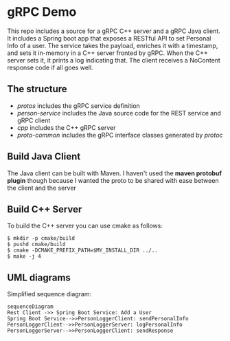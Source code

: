 
# gRPC Demo
This repo includes a source for a gRPC C++ server and a gRPC Java client.
It includes a Spring boot app that exposes a RESTful API to set Personal Info of a user. The service takes the payload, enriches it with a timestamp, 
and sets it in-memory in a C++ server fronted by gRPC. When the C++ server sets it, it prints a log indicating that. The client receives a NoContent response code if all goes well.

## The structure
- *protos* includes the gRPC service definition 
- *person-service* includes the Java source code for the REST service and gRPC client
- *cpp* includes the C++ gRPC server
- *proto-common* includes the gRPC interface classes generated by *protoc*

## Build Java Client
The Java client can be built with Maven. I haven't used the **maven protobuf plugin** though because I wanted the proto to be shared with ease between 
the client and the server

## Build C++ Server
To build the C++ server you can use cmake as follows:
```
$ mkdir -p cmake/build
$ pushd cmake/build
$ cmake -DCMAKE_PREFIX_PATH=$MY_INSTALL_DIR ../..
$ make -j 4
```



## UML diagrams
Simplified sequence diagram:

```mermaid
sequenceDiagram
Rest Client ->> Spring Boot Service: Add a User
Spring Boot Service-->>PersonLoggerClient: sendPersonalInfo
PersonLoggerClient-->>PersonLoggerServer: logPersonalInfo
PersonLoggerServer-->>PersonLoggerClient: sendResponse
